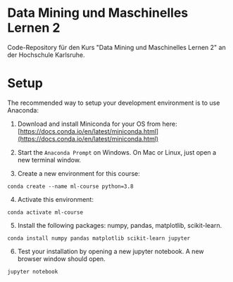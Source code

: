 # Data Mining und Maschinelles Lernen 2
Code-Repository für den Kurs "Data Mining und Maschinelles Lernen 2" an der Hochschule Karlsruhe.

# Setup

The recommended way to setup your development environment is to use Anaconda:
1. Download and install Miniconda for your OS from here: [https://docs.conda.io/en/latest/miniconda.html](https://docs.conda.io/en/latest/miniconda.html)

2. Start the `Anaconda Prompt` on Windows. On Mac or Linux, just open a new terminal window.

3. Create a new environment for this course:

`conda create --name ml-course python=3.8`

4. Activate this environment:

`conda activate ml-course`

5. Install the following packages: numpy, pandas, matplotlib, scikit-learn.

`conda install numpy pandas matplotlib scikit-learn jupyter`

6. Test your installation by opening a new jupyter notebook. A new browser window should open.

`jupyter notebook`


